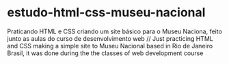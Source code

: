 # estudo-html-css-museu-nacional
Praticando HTML e CSS criando um site básico para o Museu Naciona, feito junto as aulas do curso de desenvolvimento web // Just practicing HTML and CSS making a simple site to Museu Nacional based in Rio de Janeiro Brasil, it was done during the the classes of web development course
